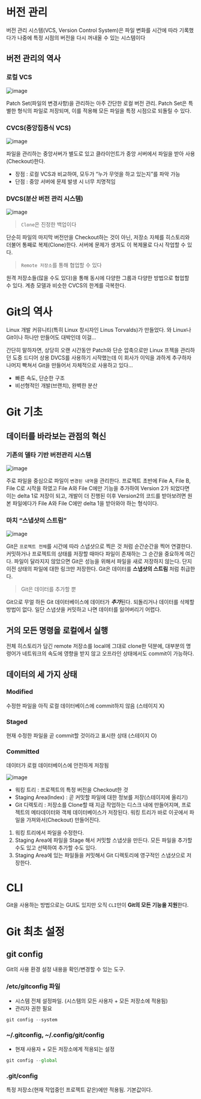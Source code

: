 # 버전 관리

버전 관리 시스템(VCS, Version Control System)은 파일 변화를 시간에 따라 기록했다가 나중에 특정 시점의 버전을 다시 꺼내올 수 있는 시스템이다

## 버전 관리의 역사

### 로컬 VCS

![image](https://user-images.githubusercontent.com/97890886/179756947-683a1dce-0604-416e-ac7a-5fd14b7ef5e5.png)

Patch Set(파일의 변경사항)을 관리하는 아주 간단한 로컬 버전 관리. Patch Set은 특별한 형식의 파일로 저장되며, 이를 적용해 모든 파일을 특정 시점으로 되돌릴 수 있다.

### CVCS(중앙집중식 VCS)

![image](https://user-images.githubusercontent.com/97890886/179756978-f2296852-a6c2-4d0e-b75b-818381ff2206.png)

파일을 관리하는 중앙서버가 별도로 있고 클라이언트가 중앙 서버에서 파일을 받아 사용(Checkout)한다.

- 장점 : 로컬 VCS과 비교하여, 모두가 “누가 무엇을 하고 있는지”를 파악 가능
- 단점 : 중앙 서버에 문제 발생 시 너무 치명적임

### DVCS(분산 버전 관리 시스템)

![image](https://user-images.githubusercontent.com/97890886/179757004-2bc7564d-6d75-4946-b75f-307ce9d06f09.png)

> `Clone`은 진정한 백업이다
> 

단순히 파일의 마지막 버전만을 Checkout하는 것이 아닌, 저장소 자체를 히스토리와 더불어 통째로 복제(Clone)한다. 서버에 문제가 생겨도 이 복제물로 다시 작업할 수 있다.

> `Remote 저장소`를 통해 협업할 수 있다
> 

원격 저장소들(많을 수도 있다)을 통해 동시에 다양한 그룹과 다양한 방법으로 협업할 수 있다. 계층 모델과 비슷한 CVCS의 한계를 극복한다.

# Git의 역사

Linux 개발 커뮤니티(특히 Linux 창시자인 Linus Torvalds)가 만들었다. 와 Linux나 Git이나 하나만 만들어도 대박인데 이걸…

간단히 말하자면, 상당히 오랜 시간동안 Patch와 단순 압축으로만 Linux 프젝을 관리하던 도중 드디어 상용 DVCS를 사용하기 시작했는데 이 회사가 이익을 과하게 추구하자 나머지 빡쳐서 Git을 만들어서 자체적으로 사용하고 있다…

- 빠른 속도, 단순한 구조
- 비선형적인 개발(브랜치), 완벽한 분산

# Git 기초

## 데이터를 바라보는 관점의 혁신

### 기존의 델타 기반 버전관리 시스템

![image](https://user-images.githubusercontent.com/97890886/179757301-73bfa4c7-d3fd-426d-8c1a-e016284babdd.png)

주로 파일을 중심으로 파일이 `변경된 내역`을 관리한다. 프로젝트 초반에 File A, File B, File C로 시작을 하였고 File A와 File C에만 기능을 추가하여 Version 2가 되었다면 이는 delta 1로 저장이 되고, 개발이 더 진행된 이후 Version2의 코드를 받아보려면 원본 파일에다가 File A와 File C에만 delta 1을 받아와야 하는 형식이다.

### 마치 “스냅샷의 스트림”

![image](https://user-images.githubusercontent.com/97890886/179757322-16c05503-1d2c-48c9-8038-f6c3f26903e0.png)



Git은 `프로젝트 전체`를 시간에 따라 스냅샷으로 찍은 것 처럼 순간순간을 찍어 연결한다. 커밋하거나 프로젝트의 상태를 저장할 때마다 파일이 존재하는 그 순간을 중요하게 여긴다. 파일이 달라지지 않았으면 Git은 성능을 위해서 파일을 새로 저장하지 않는다. 단지 이전 상태의 파일에 대한 링크만 저장한다. Git은 데이터를 **스냅샷의 스트림** 처럼 취급한다.

> Git은 데이터를 추가할 뿐
> 

Git으로 무얼 하든 Git 데이터베이스에 데이터가 ***추가***된다. 되돌리거나 데이터를 삭제할 방법이 없다. 일단 스냅샷을 커밋하고 나면 데이터를 잃어버리기 어렵다.

## 거의 모든 명령을 로컬에서 실행

전체 히스토리가 담긴 remote 저장소를 local에 그대로 clone한 덕분에, 대부분의 명령어가 네트워크의 속도에 영향을 받지 않고 오프라인 상태에서도 commit이 가능하다.

## 데이터의 세 가지 상태

### Modified

수정한 파일을 아직 로컬 데이터베이스에 commit하지 않음 (스테이지 X)

### Staged

현재 수정한 파일을 곧 commit할 것이라고 표시한 상태 (스테이지 O)

### Committed

데이터가 로컬 데이터베이스에 안전하게 저장됨

![image](https://user-images.githubusercontent.com/97890886/179757194-9e9c38ee-7c08-4a9a-9925-d48722805b4b.png)

- 워킹 트리 : 프로젝트의 특정 버전을 Checkout한 것
- Staging Area(Index) : 곧 커밋할 파일에 대한 정보를 저장(스테이지에 올리기)
- Git 디렉토리 : 저장소를 Clone할 때 지금 작업하는 디스크 내에 만들어지며, 프로젝트의 메타데이터와 객체 데이터베이스가 저장된다. 워킹 트리가 바로 이곳에서 파일을 가져와서(Checkout) 만들어진다.

1. 워킹 트리에서 파일을 수정한다.
2. Staging Area에 파일을 Stage 해서 커밋할 스냅샷을 만든다. 모든 파일을 추가할 수도 있고 선택하여 추가할 수도 있다.
3. Staging Area에 있는 파일들을 커밋해서 Git 디렉토리에 영구적인 스냅샷으로 저장한다.

# CLI

Git을 사용하는 방법으로는 GUI도 있지만 오직 `CLI`만이 **Git의 모든 기능을 지원**한다.

# Git 최초 설정

## git config

Git의 사용 환경 설정 내용을 확인/변경할 수 있는 도구.

### /etc/gitconfig 파일

- 시스템 전체 설정파일. (시스템의 모든 사용자 + 모든 저장소에 적용됨)
- 관리자 권한 필요

```jsx
git config --system
```

### ~/.gitconfig, ~/.config/git/config

- 현재 사용자 + 모든 저장소에게 적용되는 설정

```jsx
git config --global
```

### .git/config

특정 저장소(현재 작업중인 프로젝트 같은)에만 적용됨. 기본값이다.